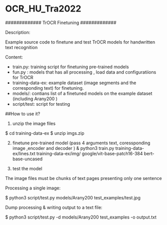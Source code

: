 # OCR_HU_Tra2022
############# TrOCR Finetuning #############

Description:

Example source code to finetune and test TrOCR models for handwritten text recognition

Content:

- train.py: training script for finetuning pre-trained models
- fun.py : models that has all processing , load data and configuratiions for TrOCR
- training-data-ex: example dataset (image segments and the corresponding text) for finetuning.
- models/: contians list of a finetuned models on the example dataset (including Arany200 )
- script/test: script for testing

##How to use it?

1. unzip the image files

$ cd training-data-ex
$ unzip imgs.zip

2. finetune pre-trained model
(pass 4 arguments text, coressponding image ,encoder and decoder )
& python3 train.py  training-data-ex/lines.txt training-data-ex/img/ google/vit-base-patch16-384 bert-base-uncased

3. test the model

The image files must be chunks of text pages presenting only one sentence

Processing a single image:

$ python3 script/test.py models/Arany200 test_examples/test.jpg

Dump processing & writing output to a text file:

$ python3 script/test.py -d models/Arany200 test_examples -o output.txt
 
